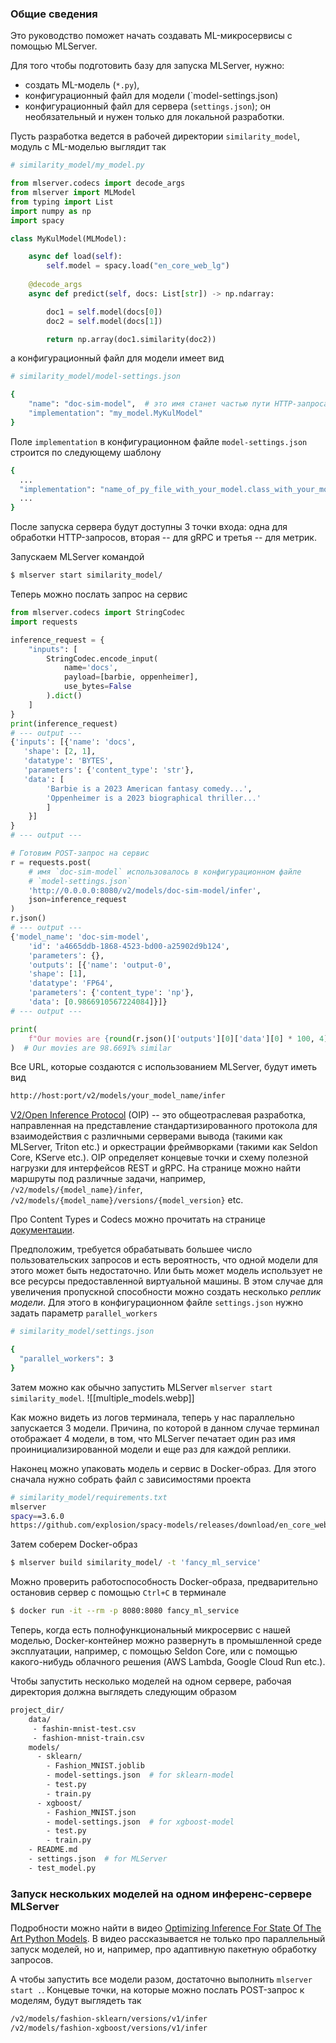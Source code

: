 ### Общие сведения

Это руководство поможет начать создавать ML-микросервисы с помощью MLServer.

Для того чтобы подготовить базу для запуска MLServer, нужно:
- создать ML-модель (`*.py`),
- конфигурационный файл для модели (`model-settings.json)
- конфигурационный файл для сервера (`settings.json`); он необязательный и нужен только для локальной разработки.

Пусть разработка ведется в рабочей директории `similarity_model`, модуль с ML-моделью выглядит так
```python
# similarity_model/my_model.py

from mlserver.codecs import decode_args
from mlserver import MLModel
from typing import List
import numpy as np
import spacy

class MyKulModel(MLModel):

    async def load(self):
        self.model = spacy.load("en_core_web_lg")
    
    @decode_args
    async def predict(self, docs: List[str]) -> np.ndarray:

        doc1 = self.model(docs[0])
        doc2 = self.model(docs[1])

        return np.array(doc1.similarity(doc2))
```
а конфигурационный файл для модели имеет вид
```bash
# similarity_model/model-settings.json

{
    "name": "doc-sim-model",  # это имя станет частью пути HTTP-запроса
    "implementation": "my_model.MyKulModel"
}
```

Поле `implementation` в конфигурационном файле `model-settings.json` строится по следующему шаблону
```bash
{
  ...
  "implementation": "name_of_py_file_with_your_model.class_with_your_model"
  ...
}
```

После запуска сервера будут доступны 3 точки входа: одна для обработки HTTP-запросов, вторая -- для gRPC и третья -- для метрик.

Запускаем MLServer командой 
```bash
$ mlserver start similarity_model/
```

Теперь можно послать запрос на сервис 
```python
from mlserver.codecs import StringCodec
import requests

inference_request = {
    "inputs": [
        StringCodec.encode_input(
            name='docs',
            payload=[barbie, oppenheimer],
            use_bytes=False
        ).dict()
    ]
}
print(inference_request)
# --- output ---
{'inputs': [{'name': 'docs',
   'shape': [2, 1],
   'datatype': 'BYTES',
   'parameters': {'content_type': 'str'},
   'data': [
        'Barbie is a 2023 American fantasy comedy...',
        'Oppenheimer is a 2023 biographical thriller...'
        ]
    }]
}
# --- output ---

# Готовим POST-запрос на сервис
r = requests.post(
    # имя `doc-sim-model` использовалось в конфигурационном файле 
    # `model-settings.json`
	'http://0.0.0.0:8080/v2/models/doc-sim-model/infer',
	json=inference_request
)
r.json()
# --- output ---
{'model_name': 'doc-sim-model',
    'id': 'a4665ddb-1868-4523-bd00-a25902d9b124',
    'parameters': {},
    'outputs': [{'name': 'output-0',
    'shape': [1],
    'datatype': 'FP64',
    'parameters': {'content_type': 'np'},
    'data': [0.9866910567224084]}]}
# --- output ---

print(
    f"Our movies are {round(r.json()['outputs'][0]['data'][0] * 100, 4)}% similar!"
)  # Our movies are 98.6691% similar
```

Все URL, которые создаются с использованием MLServer, будут иметь вид
```bash
http://host:port/v2/models/your_model_name/infer
```

[V2/Open Inference Protocol](https://docs.seldon.io/projects/seldon-core/en/latest/reference/apis/v2-protocol.html) (OIP) -- это общеотраслевая разработка, направленная на представление стандартизированного протокола для взаимодействия с различными серверами вывода (такими как MLServer, Triton etc.) и оркестрации фреймворками (такими как Seldon Core, KServe etc.). OIP определяет концевые точки и схему полезной нагрузки для интерфейсов REST и gRPC. На странице можно найти маршруты под различные задачи, например, `/v2/models/{model_name}/infer`, `/v2/models/{model_name}/versions/{model_version}` etc.

Про Content Types и Codecs можно прочитать на странице [документации](https://mlserver.readthedocs.io/en/latest/user-guide/content-type.html#user-guide-content-type--page-root).

Предположим, требуется обрабатывать большее число пользовательских запросов и есть вероятность, что одной модели для этого может быть недостаточно. Или быть может модель использует не все ресурсы предоставленной виртуальной машины. В этом случае для увеличения пропускной способности можно создать несколько _реплик модели_. Для этого в конфигурационном файле `settings.json` нужно задать параметр `parallel_workers` 
```bash
# similarity_model/settings.json

{
  "parallel_workers": 3
}
```

Затем можно как обычно запустить MLServer `mlserver start similarity_model`.
![[multiple_models.webp]]

Как можно видеть из логов терминала, теперь у нас параллельно запускается 3 модели. Причина, по которой в данном случае терминал отображает 4 модели, в том, что MLServer печатает один раз имя проинициализированной модели и еще раз для каждой реплики.

Наконец можно упаковать модель и сервис в Docker-образ. Для этого сначала нужно собрать файл с зависимостями проекта 
```bash
# similarity_model/requirements.txt
mlserver
spacy==3.6.0
https://github.com/explosion/spacy-models/releases/download/en_core_web_lg-3.6.0/en_core_web_lg-3.6.0-py3-none-any.whl
```

Затем соберем Docker-образ
```bash
$ mlserver build similarity_model/ -t 'fancy_ml_service'
```

Можно проверить работоспособность Docker-образа, предварительно остановив сервер с помощью `Ctrl+C` в терминале
```bash
$ docker run -it --rm -p 8080:8080 fancy_ml_service
```

Теперь, когда есть полнофункциональный микросервис с нашей моделью, Docker-контейнер можно развернуть в промышленной среде эксплуатации, например, с помощью Seldon Core, или с помощью какого-нибудь облачного решения (AWS Lambda, Google Cloud Run etc.).

Чтобы запустить несколько моделей на одном сервере, рабочая директория должна выглядеть следующим образом
```bash
project_dir/
	data/
	 - fashin-mnist-test.csv
	 - fashion-mnist-train.csv
	models/
	  - sklearn/
	    - Fashion_MNIST.joblib
	    - model-settings.json  # for sklearn-model
	    - test.py
	    - train.py
	  - xgboost/
	    - Fashion_MNIST.json
	    - model-settings.json  # for xgboost-model
	    - test.py
	    - train.py
	- README.md
	- settings.json  # for MLServer
	- test_model.py
```

### Запуск нескольких моделей на одном инференс-сервере MLServer

Подробности можно найти в видео [Optimizing Inference For State Of The Art Python Models](https://www.youtube.com/watch?v=5tyLqAfW29I). В видео рассказывается не только про параллельный запуск моделей, но и, например, про адаптивную пакетную обработку запросов.

А чтобы запустить все модели разом, достаточно выполнить `mlserver start .`. Концевые точки, на которые можно послать POST-запрос к моделям, будут выглядеть так 
```bash
/v2/models/fashion-sklearn/versions/v1/infer
/v2/models/fashion-xgboost/versions/v1/infer
```
